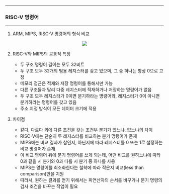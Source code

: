 -----
### RISC-V 명령어
-----
1. ARM, MIPS, RISC-V 명령어의 형식 비교
<div align="center">
<img src="https://github.com/user-attachments/assets/347f0326-e0f3-41f0-9767-494d9941bbfe">
</div>

2. RISC-V와 MIPS의 공통적 특징
   - 두 구조 명령어 길이는 모두 32비트
   - 두 구조 모두 32개의 범용 레지스터를 갖고 있으며, 그 중 하나는 항상 0으로 고정
   - 메모리 접근은 적재와 저장 명령어를 통해서만 가능
   - 다른 구조들과 달리 다중 레지스터에 적재하거나 저장하는 명령어가 없음
   - 두 구조 모두 레지스터가 0이면 분기하라는 명령어와, 레지스터가 0이 아니면 분기하라는 명령어를 갖고 있음
   - 주소 지정 방식이 모든 데이터 크기에 적용

3. 차이점
   - 같다, 다르다 외에 다른 조건을 갖는 조건부 분기가 있느냐, 없느냐의 차이
   - RISC-V에는 단순히 두 레지스터를 비교하는 분기 명령어가 존재
   - MIPS에는 비교 결과가 참인지, 아닌지에 따라 레지스터를 0 또는 1로 설정하는 비교 명령어가 존재
   - 이 비교 명령어 뒤에 분기 명령어를 쓰게 되는데, 어떤 비교를 원하느냐에 따라 0과 같을 시 분기와 0과 다를 시 분기 중 하나를 사용
   - MIPS는 명령어를 최소화한다는 철학에 따라 작은지 비교(less than comparison)만을 지원
   - 따라서, 원하는 결과를 얻기 위해서는 피연산자의 순서를 바꾸거나 분기 명령의 검사 조건을 바꾸는 작업이 필요

